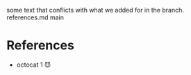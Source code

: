 
some text that conflicts with what we added for in the branch. references.md main

# References

* octocat 1 😈
